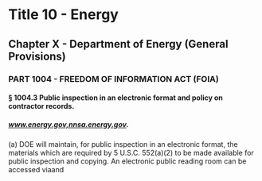 
# Title 10 - Energy
## Chapter X - Department of Energy (General Provisions)
### PART 1004 - FREEDOM OF INFORMATION ACT (FOIA)
#### § 1004.3 Public inspection in an electronic format and policy on contractor records.
##### www.energy.gov,nnsa.energy.gov.

(a) DOE will maintain, for public inspection in an electronic format, the materials which are required by 5 U.S.C. 552(a)(2) to be made available for public inspection and copying. An electronic public reading room can be accessed viaand
